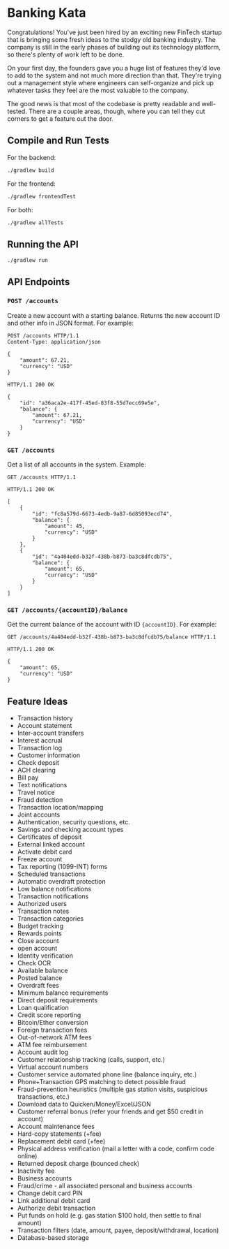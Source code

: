 # Banking Kata

Congratulations! You've just been hired by an exciting new FinTech startup that is bringing some fresh ideas to the stodgy old banking industry. The company is still in the early phases of building out its technology platform, so there's plenty of work left to be done.

On your first day, the founders gave you a huge list of features they'd love to add to the system and not much more direction than that. They're trying out a management style where engineers can self-organize and pick up whatever tasks they feel are the most valuable to the company.

The good news is that most of the codebase is pretty readable and well-tested. There are a couple areas, though, where you can tell they cut corners to get a feature out the door.

## Compile and Run Tests

For the backend:

```sh
./gradlew build
```

For the frontend:

```sh
./gradlew frontendTest
```

For both:

```sh
./gradlew allTests
```

## Running the API

```sh
./gradlew run
```

## API Endpoints

### `POST /accounts` 

Create a new account with a starting balance. Returns the new account ID and other info in JSON format. For example:

```
POST /accounts HTTP/1.1
Content-Type: application/json

{
    "amount": 67.21,
    "currency": "USD"
}
```

```
HTTP/1.1 200 OK

{
    "id": "a36aca2e-417f-45ed-83f8-55d7ecc69e5e",
    "balance": {
        "amount": 67.21,
        "currency": "USD"
    }
}
```

### `GET /accounts`

Get a list of all accounts in the system. Example:

```
GET /accounts HTTP/1.1
```

```
HTTP/1.1 200 OK

[
    {
        "id": "fc8a579d-6673-4edb-9a87-6d85093ecd74",
        "balance": {
            "amount": 45,
            "currency": "USD"
        }
    },
    {
        "id": "4a404edd-b32f-438b-b873-ba3c8dfcdb75",
        "balance": {
            "amount": 65,
            "currency": "USD"
        }
    }
]
```

### `GET /accounts/{accountID}/balance`

Get the current balance of the account with ID `{accountID}`. For example:

```
GET /accounts/4a404edd-b32f-438b-b873-ba3c8dfcdb75/balance HTTP/1.1
```

```
HTTP/1.1 200 OK

{
    "amount": 65,
    "currency": "USD"
}
```

## Feature Ideas

- Transaction history
- Account statement
- Inter-account transfers
- Interest accrual
- Transaction log
- Customer information
- Check deposit
- ACH clearing
- Bill pay
- Text notifications
- Travel notice
- Fraud detection
- Transaction location/mapping
- Joint accounts
- Authentication, security questions, etc.
- Savings and checking account types
- Certificates of deposit
- External linked account
- Activate debit card
- Freeze account
- Tax reporting (1099-INT) forms
- Scheduled transactions
- Automatic overdraft protection
- Low balance notifications
- Transaction notifications
- Authorized users
- Transaction notes
- Transaction categories
- Budget tracking
- Rewards points
- Close account
- open account
- Identity verification
- Check OCR
- Available balance
- Posted balance
- Overdraft fees
- Minimum balance requirements
- Direct deposit requirements
- Loan qualification
- Credit score reporting
- Bitcoin/Ether conversion
- Foreign transaction fees
- Out-of-network ATM fees
- ATM fee reimbursement
- Account audit log
- Customer relationship tracking (calls, support, etc.)
- Virtual account numbers
- Customer service automated phone line (balance inquiry, etc.)
- Phone+Transaction GPS matching to detect possible fraud
- Fraud-prevention heuristics  (multiple gas station visits, suspicious transactions, etc.)
- Download data to Quicken/Money/Excel/JSON
- Customer referral bonus (refer your friends and get $50 credit in account)
- Account maintenance fees
- Hard-copy statements (+fee)
- Replacement debit card (+fee)
- Physical address verification (mail a letter with a code, confirm code online)
- Returned deposit charge (bounced check)
- Inactivity fee
- Business accounts
- Fraud/crime - all associated personal and business accounts
- Change debit card PIN
- Link additional debit card
- Authorize debit transaction
- Put funds on hold (e.g. gas station $100 hold, then settle to final amount)
- Transaction filters (date, amount, payee, deposit/withdrawal, location)
- Database-based storage
